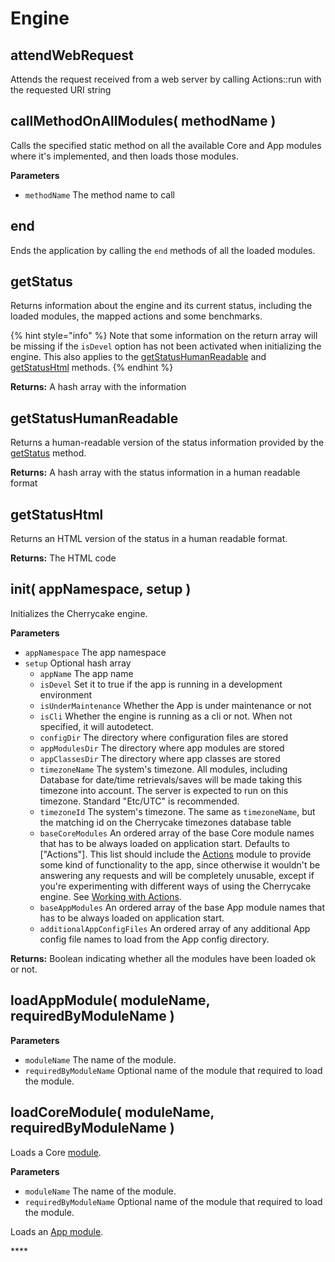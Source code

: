 # Engine

## attendWebRequest

Attends the request received from a web server by calling Actions::run with the requested URI string

## callMethodOnAllModules\( methodName \)

Calls the specified static method on all the available Core and App modules where it's implemented, and then loads those modules.

**Parameters**

* `methodName` The method name to call

## end

Ends the application by calling the `end` methods of all the loaded modules.

## getStatus

Returns information about the engine and its current status, including the loaded modules, the mapped actions and some benchmarks.

{% hint style="info" %}
Note that some information on the return array will be missing if the `isDevel` option has not been activated when initializing the engine. This also applies to the [getStatusHumanReadable](engine.md#getstatushumanreadable) and [getStatusHtml](engine.md#getstatushtml) methods.
{% endhint %}

**Returns:** A hash array with the information

## getStatusHumanReadable

Returns a human-readable version of the status information provided by the [getStatus](engine.md#getstatus) method.

**Returns:** A hash array with the status information in a human readable format

## getStatusHtml

Returns an HTML version of the status in a human readable format.

**Returns:** The HTML code

## init\( appNamespace, setup \)

Initializes the Cherrycake engine.

**Parameters**

* `appNamespace` The app namespace
* `setup` Optional hash array
  * `appName` The app name
  * `isDevel` Set it to true if the app is running in a development environment
  * `isUnderMaintenance` Whether the App is under maintenance or not
  * `isCli` Whether the engine is running as a cli or not. When not specified, it will autodetect.
  * `configDir` The directory where configuration files are stored
  * `appModulesDir` The directory where app modules are stored
  * `appClassesDir` The directory where app classes are stored
  * `timezoneName` The system's timezone. All modules, including Database for date/time retrievals/saves will be made taking this timezone into account. The server is expected to run on this timezone. Standard "Etc/UTC" is recommended.
  * `timezoneId` The system's timezone. The same as `timezoneName`, but the matching id on the Cherrycake timezones database table
  * `baseCoreModules` An ordered array of the base Core module names that has to be always loaded on application start. Defaults to \["Actions"\]. This list should include the [Actions](../core-modules/actions.md) module to provide some kind of functionality to the app, since otherwise it wouldn't be answering any requests and will be completely unusable, except if you're experimenting with different ways of using the Cherrycake engine. See [Working with Actions](../../guide/working-with-actions.md).
  * `baseAppModules` An ordered array of the base App module names that has to be always loaded on application start.
  * `additionalAppConfigFiles` An ordered array of any additional App config file names to load from the App config directory.

**Returns:** Boolean indicating whether all the modules have been loaded ok or not.

## loadAppModule\( moduleName, requiredByModuleName \)

**Parameters**

* `moduleName` The name of the module.
* `requiredByModuleName` Optional name of the module that required to load the module.

## loadCoreModule\( moduleName, requiredByModuleName \)

Loads a Core [module](../../guide/working-with-modules.md).

**Parameters**

* `moduleName` The name of the module.
* `requiredByModuleName` Optional name of the module that required to load the module.

Loads an [App module]().

\*\*\*\*



